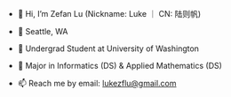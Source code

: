 - 👋 Hi, I’m Zefan Lu (Nickname: Luke ｜ CN: 陆则帆)

- 📍 Seattle, WA

- 🏫 Undergrad Student at University of Washington

- 📖 Major in Informatics (DS) & Applied Mathematics (DS)

- 📫 Reach me by email: lukezflu@gmail.com

